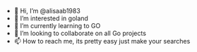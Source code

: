 - 👋 Hi, I’m @alisaab1983
- 👀 I’m interested in goland
- 🌱 I’m currently learning to GO
- 💞️ I’m looking to collaborate on all Go projects
- 📫 How to reach me, its pretty easy just make your searches

<!---
alisaab1983/alisaab1983 is a ✨ special ✨ repository because its `README.md` (this file) appears on your GitHub profile.
You can click the Preview link to take a look at your changes.
--->
